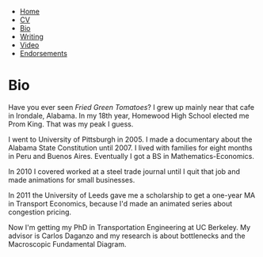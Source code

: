 * [Home](/)
* <a href="/cv.pdf" target="_blank">CV</a>
* [Bio](/bio.html)
* [Writing](/writing.html)
* [Video](/video.html)
* [Endorsements](/endorsements.html)

# Bio

Have you ever seen _Fried Green Tomatoes_? I grew up mainly near that cafe in Irondale, Alabama. In my 18th year, Homewood High School elected me Prom King. That was my peak I guess.

I went to University of Pittsburgh in 2005. I made a documentary about the Alabama State Constitution until 2007. I lived with families for eight months in Peru and Buenos Aires. Eventually I got a BS in Mathematics-Economics.

In 2010 I covered worked at a steel trade journal until I quit that job and made animations for small businesses.

In 2011 the University of Leeds gave me a scholarship to get a one-year MA in Transport Economics, because I'd made an animated series about congestion pricing. 

Now I'm getting my PhD in Transportation Engineering at UC Berkeley. My advisor is Carlos Daganzo and my research is about bottlenecks and the Macroscopic Fundamental Diagram.
